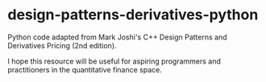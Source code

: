 # design-patterns-derivatives-python

Python code adapted from Mark Joshi's C++ Design Patterns and Derivatives Pricing (2nd edition).

I hope this resource will be useful for aspiring programmers and practitioners in the quantitative finance space. 
